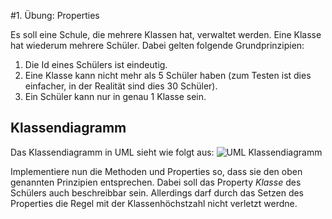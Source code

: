 #1. Übung: Properties

Es soll eine Schule, die mehrere Klassen hat, verwaltet werden. Eine Klasse hat wiederum mehrere Schüler. Dabei gelten folgende Grundprinzipien:
1. Die Id eines Schülers ist eindeutig.
2. Eine Klasse kann nicht mehr als 5 Schüler haben (zum Testen ist dies einfacher, in der Realität sind dies 30 Schüler).
3. Ein Schüler kann nur in genau 1 Klasse sein.

##  Klassendiagramm
Das Klassendiagramm in UML sieht wie folgt aus:
![UML Klassendiagramm](https://github.com/schletz/fachtheorie_1617/blob/master/uebung1/SchulVwKlassendiagramm.png)

Implementiere nun die Methoden und Properties so, dass sie den oben genannten Prinzipien entsprechen. Dabei soll das Property *Klasse* des Schülers auch beschreibbar sein. Allerdings darf durch das Setzen des Properties die Regel mit der Klassenhöchstzahl nicht verletzt werdne.
